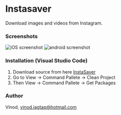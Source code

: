 
# Instasaver

Download images and videos from Instagram.

### Screenshots

![iOS screenshot](https://user-images.githubusercontent.com/30258541/84116363-4e3c4d80-aa4d-11ea-8884-778eeff84c68.png) 
![android screenshot](https://user-images.githubusercontent.com/30258541/84116371-54322e80-aa4d-11ea-9448-2ce42452ff44.png)

### Installation (Visual Studio Code)

1. Download source from here [InstaSaver](https://github.com/vinodiOS/Instasaver.git)
2. Go to View -> Command Pallete -> Clean Project
3. Then View -> Command Pallete -> Get Packages

### Author

Vinod, vinod.jagtap@hotmail.com

